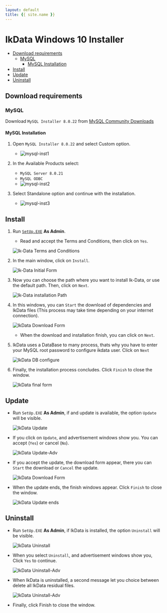 ```yaml
---
layout: default
title: {{ site.name }}
---
```


# IkData Windows 10 Installer <!-- omit in toc -->

- [Download requirements](#download-requirements)
  - [MySQL](#mysql)
    - [MySQL Installation](#mysql-installation)
- [Install](#install)
- [Update](#update)
- [Uninstall](#uninstall)

## Download requirements

### MySQL

Download `MySQL Installer 8.0.22` from [MySQL Community Downloads](https://dev.mysql.com/get/Downloads/MySQLInstaller/mysql-installer-web-community-8.0.22.0.msi)

#### MySQL Installation

1. Open `MySQL Installer 8.0.22` and select Custom option.

   - ![mysql-inst1](imgs/mysql-inst1.png)

1. In the Available Products select:

   - `MySQL Server 8.0.21`
   - `MySQL ODBC`
   - ![mysql-inst2](imgs/mysql-inst2.png)

1. Select Standalone option and continue with the installation.

   - ![mysql-inst3](imgs/mysql-inst3.png)

## Install

1. Run [`SetUp.EXE`](https://github.com/Ortega-Dan/IkData-Installers/releases/download/v1.0/SetUp.EXE) **As Admin**.

    - Read and accept the Terms and Conditions, then click on `Yes`.

    ![Ik-Data Terms and Conditions](imgs/ScreenShots/TermsAndConditions.png?raw=true)

1. In the main window, click on `Install`.

    ![Ik-Data Initial Form](imgs/ScreenShots/InitialForm.png?raw=true)

1. Now you can choose the path where you want to install Ik-Data, or use the default path. Then, click on `Next`.

    ![Ik-Data installation Path](imgs/ScreenShots/InstallOpt.png?raw=true)

1. In this windows, you can `Start` the download of dependencies and IkData files (This process may take time depending on your internet connection).

    ![IkData Download Form](imgs/ScreenShots/ProgressDownloads.png?raw=true)

    - When the download and installation finish, you can click on `Next`.

1. IkData uses a DataBase to many process, thats why you have to enter your MySQL root password to configure ikdata user. Click on `Next`

    ![IkData DB configure](imgs/ScreenShots/FormTestDB.png?raw=true)

1. Finally, the installation process concludes. Click `Finish` to close the window.

    ![IkData final form](imgs/ScreenShots/FormInstallationOK.png?raw=true)

## Update

- Run `SetUp.EXE` **As Admin**, if and update is available, the option `Update` will be visible.

    ![IkData Update](imgs/ScreenShots/FormRapairUpdateUnInstall.png?raw=true)

- If you click on `Update`, and advertisement windows show you. You can accept (`Yes`) or cancel (`No`).

    ![IkData Update-Adv](imgs/ScreenShots/FormUpdate-adv.png?raw=true)

- If you accept the update, the download form appear, there you can `Start` the download or `Cancel` the update.

    ![IkData Download Form](imgs/ScreenShots/ProgressDownloads.png?raw=true)

- When the update ends, the finish windows appear. Click `Finish` to close the window.

    ![IkData Update ends](imgs/ScreenShots/FormUpdate-Finish.png?raw=true)

## Uninstall

- Run `SetUp.EXE` **As Admin**, if IkData is installed, the option `Uninstall` will be visible.

    ![IkData Uninstall](imgs/ScreenShots/FormRapairUnInstall.png?raw=true)

- When you select `Uninstall`, and advertisement windows show you, Click `Yes` to continue.

    ![IkData Uninstall-Adv](imgs/ScreenShots/FormUninstall-adv.png?raw=true)

- When IkData is uninstalled, a second message let you choice between delete all IkData residual files.

    ![IkData Uninstall-Adv](imgs/ScreenShots/FormUninstall-adv2.png?raw=true)

- Finally, click Finish to close the window.

